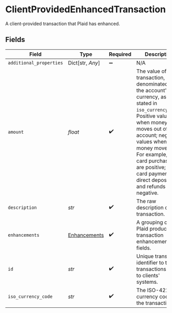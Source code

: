 # ClientProvidedEnhancedTransaction

A client-provided transaction that Plaid has enhanced.


## Fields

| Field                                                                                                                                                                                                                                                                                                             | Type                                                                                                                                                                                                                                                                                                              | Required                                                                                                                                                                                                                                                                                                          | Description                                                                                                                                                                                                                                                                                                       |
| ----------------------------------------------------------------------------------------------------------------------------------------------------------------------------------------------------------------------------------------------------------------------------------------------------------------- | ----------------------------------------------------------------------------------------------------------------------------------------------------------------------------------------------------------------------------------------------------------------------------------------------------------------- | ----------------------------------------------------------------------------------------------------------------------------------------------------------------------------------------------------------------------------------------------------------------------------------------------------------------- | ----------------------------------------------------------------------------------------------------------------------------------------------------------------------------------------------------------------------------------------------------------------------------------------------------------------- |
| `additional_properties`                                                                                                                                                                                                                                                                                           | Dict[str, *Any*]                                                                                                                                                                                                                                                                                                  | :heavy_minus_sign:                                                                                                                                                                                                                                                                                                | N/A                                                                                                                                                                                                                                                                                                               |
| `amount`                                                                                                                                                                                                                                                                                                          | *float*                                                                                                                                                                                                                                                                                                           | :heavy_check_mark:                                                                                                                                                                                                                                                                                                | The value of the transaction, denominated in the account's currency, as stated in `iso_currency_code`. Positive values when money moves out of the account; negative values when money moves in. For example, debit card purchases are positive; credit card payments, direct deposits, and refunds are negative. |
| `description`                                                                                                                                                                                                                                                                                                     | *str*                                                                                                                                                                                                                                                                                                             | :heavy_check_mark:                                                                                                                                                                                                                                                                                                | The raw description of the transaction.                                                                                                                                                                                                                                                                           |
| `enhancements`                                                                                                                                                                                                                                                                                                    | [Enhancements](../../models/shared/enhancements.md)                                                                                                                                                                                                                                                               | :heavy_check_mark:                                                                                                                                                                                                                                                                                                | A grouping of the Plaid produced transaction enhancement fields.                                                                                                                                                                                                                                                  |
| `id`                                                                                                                                                                                                                                                                                                              | *str*                                                                                                                                                                                                                                                                                                             | :heavy_check_mark:                                                                                                                                                                                                                                                                                                | Unique transaction identifier to tie transactions back to clients' systems.                                                                                                                                                                                                                                       |
| `iso_currency_code`                                                                                                                                                                                                                                                                                               | *str*                                                                                                                                                                                                                                                                                                             | :heavy_check_mark:                                                                                                                                                                                                                                                                                                | The ISO-4217 currency code of the transaction.                                                                                                                                                                                                                                                                    |